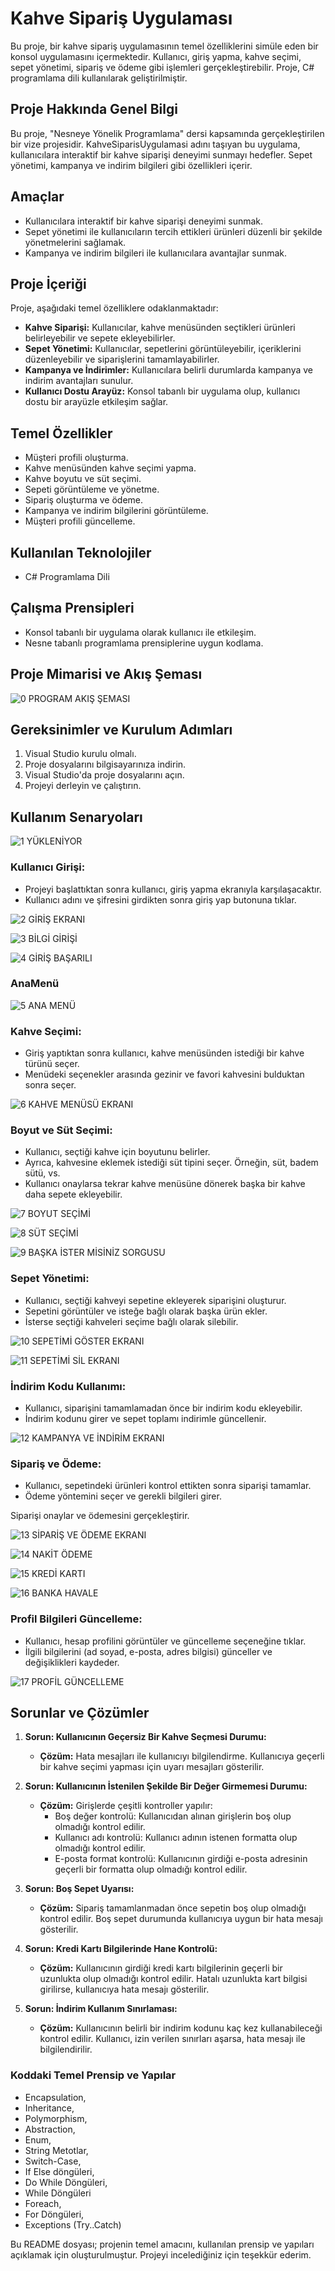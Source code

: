 # Kahve Sipariş Uygulaması

Bu proje, bir kahve sipariş uygulamasının temel özelliklerini simüle eden bir konsol uygulamasını içermektedir. Kullanıcı, giriş yapma, kahve seçimi, sepet yönetimi, sipariş ve ödeme gibi işlemleri gerçekleştirebilir. Proje, C# programlama dili kullanılarak geliştirilmiştir.


## Proje Hakkında Genel Bilgi

Bu proje, "Nesneye Yönelik Programlama" dersi kapsamında gerçekleştirilen bir vize projesidir. KahveSiparisUygulamasi adını taşıyan bu uygulama, kullanıcılara interaktif bir kahve siparişi deneyimi sunmayı hedefler. Sepet yönetimi, kampanya ve indirim bilgileri gibi özellikleri içerir.

## Amaçlar

- Kullanıcılara interaktif bir kahve siparişi deneyimi sunmak.
- Sepet yönetimi ile kullanıcıların tercih ettikleri ürünleri düzenli bir şekilde yönetmelerini sağlamak.
- Kampanya ve indirim bilgileri ile kullanıcılara avantajlar sunmak.

## Proje İçeriği

Proje, aşağıdaki temel özelliklere odaklanmaktadır:

- **Kahve Siparişi:** Kullanıcılar, kahve menüsünden seçtikleri ürünleri belirleyebilir ve sepete ekleyebilirler.
- **Sepet Yönetimi:** Kullanıcılar, sepetlerini görüntüleyebilir, içeriklerini düzenleyebilir ve siparişlerini tamamlayabilirler.
- **Kampanya ve İndirimler:** Kullanıcılara belirli durumlarda kampanya ve indirim avantajları sunulur.
- **Kullanıcı Dostu Arayüz:** Konsol tabanlı bir uygulama olup, kullanıcı dostu bir arayüzle etkileşim sağlar.


## Temel Özellikler

- Müşteri profili oluşturma.
- Kahve menüsünden kahve seçimi yapma.
- Kahve boyutu ve süt seçimi.
- Sepeti görüntüleme ve yönetme.
- Sipariş oluşturma ve ödeme.
- Kampanya ve indirim bilgilerini görüntüleme.
- Müşteri profili güncelleme.

## Kullanılan Teknolojiler

- C# Programlama Dili

## Çalışma Prensipleri

- Konsol tabanlı bir uygulama olarak kullanıcı ile etkileşim.
- Nesne tabanlı programlama prensiplerine uygun kodlama.

## Proje Mimarisi ve Akış Şeması

![0  PROGRAM AKIŞ ŞEMASI](https://github.com/elifsilademireli/Coffee-Ordering-Console-Application/assets/152613912/76bfa326-b778-4af0-a643-d403e10779f4)


## Gereksinimler ve Kurulum Adımları
1.	Visual Studio kurulu olmalı.
2.	Proje dosyalarını bilgisayarınıza indirin.
3.	Visual Studio'da proje dosyalarını açın.
4.	Projeyi derleyin ve çalıştırın.

## Kullanım Senaryoları

![1  YÜKLENİYOR](https://github.com/elifsilademireli/Coffee-Ordering-Console-Application/assets/152613912/d267c437-6136-4555-8dd1-d618d1bb7173)


### Kullanıcı Girişi:

- Projeyi başlattıktan sonra kullanıcı, giriş yapma ekranıyla karşılaşacaktır.
- Kullanıcı adını ve şifresini girdikten sonra giriş yap butonuna tıklar.

![2  GİRİŞ EKRANI](https://github.com/elifsilademireli/Coffee-Ordering-Console-Application/assets/152613912/4015e939-496e-4cac-a951-f25ff74b3966)

![3  BİLGİ GİRİŞİ](https://github.com/elifsilademireli/Coffee-Ordering-Console-Application/assets/152613912/134fce97-fee4-4eae-82d9-3300edb4247f)

![4 GİRİŞ BAŞARILI](https://github.com/elifsilademireli/Coffee-Ordering-Console-Application/assets/152613912/8d3dff95-a8e3-4436-a947-3f418db08485)


### AnaMenü

![5 ANA MENÜ](https://github.com/elifsilademireli/Coffee-Ordering-Console-Application/assets/152613912/79db3a4b-0efc-49f0-ab79-702db815408c)


### Kahve Seçimi:

- Giriş yaptıktan sonra kullanıcı, kahve menüsünden istediği bir kahve türünü seçer.
- Menüdeki seçenekler arasında gezinir ve favori kahvesini bulduktan sonra seçer.

![6 KAHVE MENÜSÜ EKRANI](https://github.com/elifsilademireli/Coffee-Ordering-Console-Application/assets/152613912/a00d1d54-deac-4366-a2aa-e101444325eb)


### Boyut ve Süt Seçimi:

- Kullanıcı, seçtiği kahve için boyutunu belirler.
- Ayrıca, kahvesine eklemek istediği süt tipini seçer. Örneğin, süt, badem sütü, vs.
- Kullanıcı onaylarsa tekrar kahve menüsüne dönerek başka bir kahve daha sepete ekleyebilir.

![7 BOYUT SEÇİMİ](https://github.com/elifsilademireli/Coffee-Ordering-Console-Application/assets/152613912/5a600107-af76-4601-a0bf-3df1d99fa1e4)

![8 SÜT SEÇİMİ](https://github.com/elifsilademireli/Coffee-Ordering-Console-Application/assets/152613912/e8363a4e-f516-4209-bd36-18a37d0211cf)

![9  BAŞKA İSTER MİSİNİZ SORGUSU](https://github.com/elifsilademireli/Coffee-Ordering-Console-Application/assets/152613912/632975d4-188f-46de-a412-ed1925462987)


### Sepet Yönetimi:

- Kullanıcı, seçtiği kahveyi sepetine ekleyerek siparişini oluşturur.
- Sepetini görüntüler ve isteğe bağlı olarak başka ürün ekler.
- İsterse seçtiği kahveleri seçime bağlı olarak silebilir.

![10  SEPETİMİ GÖSTER EKRANI](https://github.com/elifsilademireli/Coffee-Ordering-Console-Application/assets/152613912/fef951e9-e750-45a7-80bb-0ceaa8ede6c3)

![11  SEPETİMİ SİL EKRANI](https://github.com/elifsilademireli/Coffee-Ordering-Console-Application/assets/152613912/d89d6e4f-02ed-4230-a066-486cc32df0d8)


### İndirim Kodu Kullanımı:

- Kullanıcı, siparişini tamamlamadan önce bir indirim kodu ekleyebilir.
- İndirim kodunu girer ve sepet toplamı indirimle güncellenir.

![12  KAMPANYA VE İNDİRİM EKRANI](https://github.com/elifsilademireli/Coffee-Ordering-Console-Application/assets/152613912/d3aae1b2-e886-45ec-833d-fc29473245f8)


### Sipariş ve Ödeme:

- Kullanıcı, sepetindeki ürünleri kontrol ettikten sonra siparişi tamamlar.
- Ödeme yöntemini seçer ve gerekli bilgileri girer.

Siparişi onaylar ve ödemesini gerçekleştirir.

![13  SİPARİŞ VE ÖDEME EKRANI](https://github.com/elifsilademireli/Coffee-Ordering-Console-Application/assets/152613912/86a32341-c23c-4657-8022-c66d49d4bd11)

![14  NAKİT ÖDEME](https://github.com/elifsilademireli/Coffee-Ordering-Console-Application/assets/152613912/3656a54d-8bee-494c-b729-0fbcd0aa394a)

![15  KREDİ KARTI](https://github.com/elifsilademireli/Coffee-Ordering-Console-Application/assets/152613912/083c518a-0481-4850-9b64-f2ee2f1a87ea)

![16  BANKA HAVALE](https://github.com/elifsilademireli/Coffee-Ordering-Console-Application/assets/152613912/2213ecec-c9ec-462d-aa57-2129c9c4cc4b)


### Profil Bilgileri Güncelleme:

- Kullanıcı, hesap profilini görüntüler ve güncelleme seçeneğine tıklar.
- İlgili bilgilerini (ad soyad, e-posta, adres bilgisi) günceller ve değişiklikleri kaydeder.

![17  PROFİL GÜNCELLEME](https://github.com/elifsilademireli/Coffee-Ordering-Console-Application/assets/152613912/26cd16ca-3fd6-474d-879e-fb8c091975d6)

## Sorunlar ve Çözümler

1. **Sorun: Kullanıcının Geçersiz Bir Kahve Seçmesi Durumu:**
   - **Çözüm:** Hata mesajları ile kullanıcıyı bilgilendirme. Kullanıcıya geçerli bir kahve seçimi yapması için uyarı mesajları gösterilir.

2. **Sorun: Kullanıcının İstenilen Şekilde Bir Değer Girmemesi Durumu:**
   - **Çözüm:** Girişlerde çeşitli kontroller yapılır:
     - Boş değer kontrolü: Kullanıcıdan alınan girişlerin boş olup olmadığı kontrol edilir.
     - Kullanıcı adı kontrolü: Kullanıcı adının istenen formatta olup olmadığı kontrol edilir.
     - E-posta format kontrolü: Kullanıcının girdiği e-posta adresinin geçerli bir formatta olup olmadığı kontrol edilir.

3. **Sorun: Boş Sepet Uyarısı:**
   - **Çözüm:** Sipariş tamamlanmadan önce sepetin boş olup olmadığı kontrol edilir. Boş sepet durumunda kullanıcıya uygun bir hata mesajı gösterilir.

4. **Sorun: Kredi Kartı Bilgilerinde Hane Kontrolü:**
   - **Çözüm:** Kullanıcının girdiği kredi kartı bilgilerinin geçerli bir uzunlukta olup olmadığı kontrol edilir. Hatalı uzunlukta kart bilgisi girilirse, kullanıcıya hata mesajı gösterilir.

5. **Sorun: İndirim Kullanım Sınırlaması:**
   - **Çözüm:** Kullanıcının belirli bir indirim kodunu kaç kez kullanabileceği kontrol edilir. Kullanıcı, izin verilen sınırları aşarsa, hata mesajı ile bilgilendirilir.

### Koddaki Temel Prensip ve Yapılar
- Encapsulation,
- Inheritance,
- Polymorphism,
- Abstraction,
- Enum,
- String Metotlar,
- Switch-Case,
- If Else döngüleri,
- Do While Döngüleri,
- While Döngüleri
- Foreach,
- For Döngüleri,
- Exceptions (Try..Catch)
  

Bu README dosyası; projenin temel amacını, kullanılan prensip ve yapıları açıklamak için oluşturulmuştur. Projeyi incelediğiniz için teşekkür ederim. 
